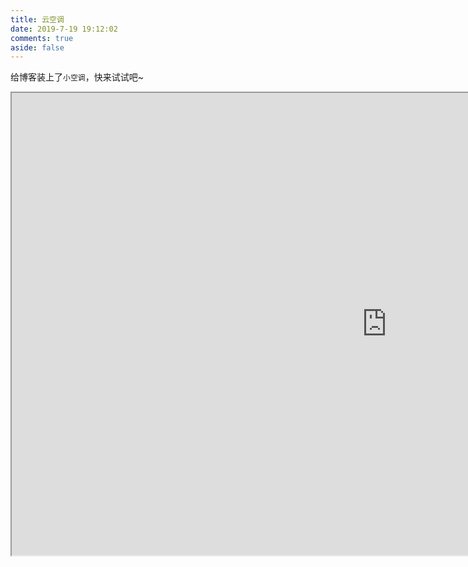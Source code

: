 ```yaml
---
title: 云空调
date: 2019-7-19 19:12:02
comments: true
aside: false
---
```



给博客装上了`小空调`，快来试试吧~
<iframe width="1200" height="740"  src="https://air.asteroidrocket.top/"></iframe>
